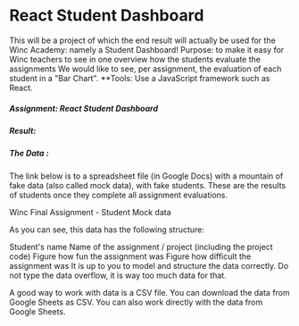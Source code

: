 # React Student Dashboard
This will be a project of which the end result will actually be used for the Winc Academy: namely a Student Dashboard!
Purpose: to make it easy for Winc teachers to see in one overview how the students evaluate the assignments
We would like to see, per assignment, the evaluation of each student in a "Bar Chart".
**Tools: Use a JavaScript framework such as React.

##### Assignment:  React Student Dashboard
##### Result:



##### The Data :
The link below is to a spreadsheet file (in Google Docs) with a mountain of fake data (also called mock data), with fake students. These are the results of students once they complete all assignment evaluations.

Winc Final Assignment - Student Mock data

As you can see, this data has the following structure:

Student's name
Name of the assignment / project (including the project code)
Figure how fun the assignment was
Figure how difficult the assignment was
It is up to you to model and structure the data correctly. Do not type the data overflow, it is way too much data for that.

A good way to work with data is a CSV file. You can download the data from Google Sheets as CSV. You can also work directly with the data from Google Sheets.
